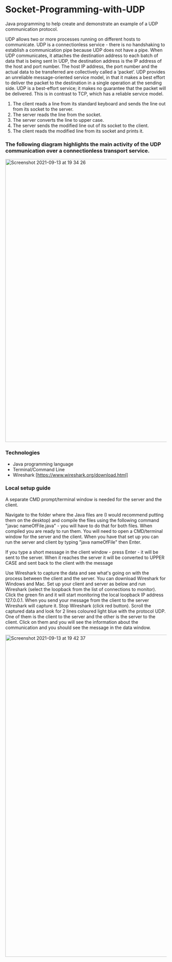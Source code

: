 # Socket-Programming-with-UDP

Java programming to help create and demonstrate an example of a UDP communication protocol. 

UDP allows two or more processes running on different hosts to communicate. UDP is a connectionless service - there is no handshaking to establish a communication pipe because UDP does not have a pipe. When UDP communicates, it attaches the destination address to each batch of data that is being sent  In UDP, the destination address is the IP address of the host and port number.  The host IP address, the port number and the actual data to be transferred are collectively called a ‘packet’. UDP provides an unreliable message-oriented service model, in that it makes a best effort to deliver the packet to the destination in a single operation at the sending side. UDP is a best-effort service; it makes no guarantee that the packet will be delivered. This is in contrast to TCP, which has a reliable service model.

1. The client reads a line from its standard keyboard and sends the line out from its socket to the server.
2. The server reads the line from the socket.
3. The server converts the line to upper case.
4. The server sends the modified line out of its socket to the client.
5. The client reads the modified line from its socket and prints it.

### The following diagram highlights the main activity of the UDP communication over a connectionless transport service.

<img width="881" alt="Screenshot 2021-09-13 at 19 34 26" src="https://user-images.githubusercontent.com/58150120/133138000-09cffede-299f-4e05-8e60-16cc67c26776.png">

### Technologies 

* Java programming language
* Terminal/Command Line
* Wireshark [https://www.wireshark.org/download.html]

### Local setup guide

A separate CMD prompt/terminal window is needed for the server and the client. 

Navigate to the folder where the Java files are (I would recommend putting them on the desktop) and compile the files using the following command "javac nameOfFile.java" - you will have to do that for both files. When compiled you are ready to run them. You will need to open a CMD/terminal window for the server and the client. When you have that set up you can run the server and client by typing "java nameOfFile" then Enter.

If you type a short message in the client window  - press Enter - it will be sent to the server. When it reaches the server it will be converted to UPPER CASE and sent back to the client with the message

Use Wireshark to capture the data and see what's going on with the process between the client and the server. You can download Wireshark for Windows and Mac. Set up your client and server as below and run Wireshark (select the loopback from the list of connections to monitor). Click the green fin and it will start monitoring the local loopback IP address 127.0.0.1. When you send your message from the client to the server Wireshark will capture it. Stop Wireshark (click red button). Scroll the captured data and look for 2 lines coloured light blue with the protocol UDP. One of them is the client to the server and the other is the server to the client. Click on them and you will see the information about the communication and you should see the message in the data window.

<img width="1003" alt="Screenshot 2021-09-13 at 19 42 37" src="https://user-images.githubusercontent.com/58150120/133139098-2e0c9fb4-a46b-47b1-87be-7e77f910631c.png">


